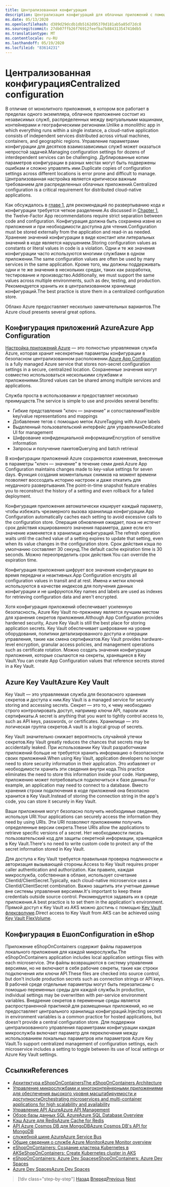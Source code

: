 ```yaml
---
title: Централизованная конфигурация
description: Централизация конфигураций для облачных приложений с помощью конфигурации приложений Azure и хранилища Азурекэй.
ms.date: 05/13/2020
ms.openlocfilehash: d389d29dcdb1db5162d95370d181ab5a85d72dc8
ms.sourcegitcommit: 27db07ffb26f76912feefba7b884313547410db5
ms.translationtype: MT
ms.contentlocale: ru-RU
ms.lasthandoff: 05/19/2020
ms.locfileid: "83614231"
---
```

# <a name="centralized-configuration"></a><span data-ttu-id="a4a02-103">Централизованная конфигурация</span><span class="sxs-lookup"><span data-stu-id="a4a02-103">Centralized configuration</span></span>

<span data-ttu-id="a4a02-104">В отличие от монолитного приложения, в котором все работает в пределах одного экземпляра, облачное приложение состоит из независимых служб, распределенных между виртуальными машинами, контейнерами и географическими регионами.</span><span class="sxs-lookup"><span data-stu-id="a4a02-104">Unlike a monolithic app in which everything runs within a single instance, a cloud-native application consists of independent services distributed across virtual machines, containers, and geographic regions.</span></span> <span data-ttu-id="a4a02-105">Управление параметрами конфигурации для десятков взаимозависимых служб может оказаться непростой задачей.</span><span class="sxs-lookup"><span data-stu-id="a4a02-105">Managing configuration settings for dozens of interdependent services can be challenging.</span></span> <span data-ttu-id="a4a02-106">Дублированные копии параметров конфигурации в разных местах могут быть подвержены ошибкам и сложно управлять ими.</span><span class="sxs-lookup"><span data-stu-id="a4a02-106">Duplicate copies of configuration settings across different locations is error prone and difficult to manage.</span></span> <span data-ttu-id="a4a02-107">Централизованная настройка является критически важным требованием для распределенных облачных приложений.</span><span class="sxs-lookup"><span data-stu-id="a4a02-107">Centralized configuration is a critical requirement for distributed cloud-native applications.</span></span>

<span data-ttu-id="a4a02-108">Как обсуждалось в [главе 1](introduction.md), для рекомендаций по развертыванию кода и конфигурации требуется четкое разделение.</span><span class="sxs-lookup"><span data-stu-id="a4a02-108">As discussed in [Chapter 1](introduction.md), the Twelve-Factor App recommendations require strict separation between code and configuration.</span></span> <span data-ttu-id="a4a02-109">Конфигурация должна быть сохранена извне из приложения и при необходимости доступна для чтения.</span><span class="sxs-lookup"><span data-stu-id="a4a02-109">Configuration must be stored externally from the application and read-in as needed.</span></span> <span data-ttu-id="a4a02-110">Хранение значений конфигурации в виде констант или литеральных значений в коде является нарушением.</span><span class="sxs-lookup"><span data-stu-id="a4a02-110">Storing configuration values as constants or literal values in code is a violation.</span></span> <span data-ttu-id="a4a02-111">Одни и те же значения конфигурации часто используются многими службами в одном приложении.</span><span class="sxs-lookup"><span data-stu-id="a4a02-111">The same configuration values are often be used by many services in the same application.</span></span> <span data-ttu-id="a4a02-112">Кроме того, мы должны поддерживать одни и те же значения в нескольких средах, таких как разработка, тестирование и производство.</span><span class="sxs-lookup"><span data-stu-id="a4a02-112">Additionally, we must support the same values across multiple environments, such as dev, testing, and production.</span></span> <span data-ttu-id="a4a02-113">Рекомендуется хранить их в централизованном хранилище конфигураций.</span><span class="sxs-lookup"><span data-stu-id="a4a02-113">The best practice is store them in a centralized configuration store.</span></span>

<span data-ttu-id="a4a02-114">Облако Azure предоставляет несколько замечательных вариантов.</span><span class="sxs-lookup"><span data-stu-id="a4a02-114">The Azure cloud presents several great options.</span></span>

## <a name="azure-app-configuration"></a><span data-ttu-id="a4a02-115">Конфигурация приложений Azure</span><span class="sxs-lookup"><span data-stu-id="a4a02-115">Azure App Configuration</span></span>

<span data-ttu-id="a4a02-116">[Настройка приложений Azure](https://docs.microsoft.com/azure/azure-app-configuration/overview) — это полностью управляемая служба Azure, которая хранит несекретные параметры конфигурации в безопасном централизованном расположении.</span><span class="sxs-lookup"><span data-stu-id="a4a02-116">[Azure App Configuration](https://docs.microsoft.com/azure/azure-app-configuration/overview) is a fully managed Azure service that stores non-secret configuration settings in a secure, centralized location.</span></span> <span data-ttu-id="a4a02-117">Сохраненные значения могут совместно использоваться несколькими службами и приложениями.</span><span class="sxs-lookup"><span data-stu-id="a4a02-117">Stored values can be shared among multiple services and applications.</span></span>

<span data-ttu-id="a4a02-118">Служба проста в использовании и предоставляет несколько преимуществ.</span><span class="sxs-lookup"><span data-stu-id="a4a02-118">The service is simple to use and provides several benefits:</span></span>

- <span data-ttu-id="a4a02-119">Гибкие представления "ключ — значение" и сопоставления</span><span class="sxs-lookup"><span data-stu-id="a4a02-119">Flexible key/value representations and mappings</span></span>
- <span data-ttu-id="a4a02-120">Добавление тегов с помощью меток Azure</span><span class="sxs-lookup"><span data-stu-id="a4a02-120">Tagging with Azure labels</span></span>
- <span data-ttu-id="a4a02-121">Выделенный пользовательский интерфейс для управления</span><span class="sxs-lookup"><span data-stu-id="a4a02-121">Dedicated UI for management</span></span>
- <span data-ttu-id="a4a02-122">Шифрование конфиденциальной информации</span><span class="sxs-lookup"><span data-stu-id="a4a02-122">Encryption of sensitive information</span></span>
- <span data-ttu-id="a4a02-123">Запросы и получение пакетов</span><span class="sxs-lookup"><span data-stu-id="a4a02-123">Querying and batch retrieval</span></span>

<span data-ttu-id="a4a02-124">В конфигурации приложений Azure сохраняются изменения, внесенные в параметры "ключ — значение" в течение семи дней.</span><span class="sxs-lookup"><span data-stu-id="a4a02-124">Azure App Configuration maintains changes made to key-value settings for seven days.</span></span> <span data-ttu-id="a4a02-125">Функция создания моментальных снимков на момент времени позволяет воссоздать историю настроек и даже откатить для неудачного развертывания.</span><span class="sxs-lookup"><span data-stu-id="a4a02-125">The point-in-time snapshot feature enables you to reconstruct the history of a setting and even rollback for a failed deployment.</span></span>

<span data-ttu-id="a4a02-126">Конфигурация приложения автоматически кэширует каждый параметр, чтобы избежать чрезмерного вызова хранилища конфигурации.</span><span class="sxs-lookup"><span data-stu-id="a4a02-126">App Configuration automatically caches each setting to avoid excessive calls to the configuration store.</span></span> <span data-ttu-id="a4a02-127">Операция обновления ожидает, пока не истечет срок действия кэшированного значения параметра, даже если его значение изменяется в хранилище конфигураций.</span><span class="sxs-lookup"><span data-stu-id="a4a02-127">The refresh operation waits until the cached value of a setting expires to update that setting, even when its value changes in the configuration store.</span></span> <span data-ttu-id="a4a02-128">Срок действия кэша по умолчанию составляет 30 секунд.</span><span class="sxs-lookup"><span data-stu-id="a4a02-128">The default cache expiration time is 30 seconds.</span></span> <span data-ttu-id="a4a02-129">Можно переопределить срок действия.</span><span class="sxs-lookup"><span data-stu-id="a4a02-129">You can override the expiration time.</span></span>

<span data-ttu-id="a4a02-130">Конфигурация приложения шифрует все значения конфигурации во время передачи и неактивных.</span><span class="sxs-lookup"><span data-stu-id="a4a02-130">App Configuration encrypts all configuration values in transit and at rest.</span></span> <span data-ttu-id="a4a02-131">Имена и метки ключей используются в качестве индексов для получения данных конфигурации и не шифруются.</span><span class="sxs-lookup"><span data-stu-id="a4a02-131">Key names and labels are used as indexes for retrieving configuration data and aren't encrypted.</span></span>

<span data-ttu-id="a4a02-132">Хотя конфигурация приложений обеспечивает усиленную безопасность, Azure Key Vault по-прежнему является лучшим местом для хранения секретов приложения.</span><span class="sxs-lookup"><span data-stu-id="a4a02-132">Although App Configuration provides hardened security, Azure Key Vault is still the best place for storing application secrets.</span></span> <span data-ttu-id="a4a02-133">Key Vault обеспечивает шифрование на уровне оборудования, политики детализированного доступа и операции управления, такие как смена сертификатов.</span><span class="sxs-lookup"><span data-stu-id="a4a02-133">Key Vault provides hardware-level encryption, granular access policies, and management operations such as certificate rotation.</span></span> <span data-ttu-id="a4a02-134">Можно создать значения конфигурации приложения, которые ссылаются на секреты, хранящиеся в Key Vault.</span><span class="sxs-lookup"><span data-stu-id="a4a02-134">You can create App Configuration values that reference secrets stored in a Key Vault.</span></span>

## <a name="azure-key-vault"></a><span data-ttu-id="a4a02-135">Azure Key Vault</span><span class="sxs-lookup"><span data-stu-id="a4a02-135">Azure Key Vault</span></span>

<span data-ttu-id="a4a02-136">Key Vault — это управляемая служба для безопасного хранения секретов и доступа к ним.</span><span class="sxs-lookup"><span data-stu-id="a4a02-136">Key Vault is a managed service for securely storing and accessing secrets.</span></span> <span data-ttu-id="a4a02-137">Секрет — это то, к чему необходимо строго контролировать доступ, например ключи API, пароли или сертификаты.</span><span class="sxs-lookup"><span data-stu-id="a4a02-137">A secret is anything that you want to tightly control access to, such as API keys, passwords, or certificates.</span></span> <span data-ttu-id="a4a02-138">Хранилище — это логическая группа секретов.</span><span class="sxs-lookup"><span data-stu-id="a4a02-138">A vault is a logical group of secrets.</span></span>

<span data-ttu-id="a4a02-139">Key Vault значительно снижает вероятность случайной утечки секретов.</span><span class="sxs-lookup"><span data-stu-id="a4a02-139">Key Vault greatly reduces the chances that secrets may be accidentally leaked.</span></span> <span data-ttu-id="a4a02-140">При использовании Key Vault разработчикам приложений больше не требуется хранить информацию о безопасности своих приложений.</span><span class="sxs-lookup"><span data-stu-id="a4a02-140">When using Key Vault, application developers no longer need to store security information in their application.</span></span> <span data-ttu-id="a4a02-141">Это избавляет от необходимости хранить эти сведения внутри кода.</span><span class="sxs-lookup"><span data-stu-id="a4a02-141">This practice eliminates the need to store this information inside your code.</span></span> <span data-ttu-id="a4a02-142">Например, приложению может потребоваться подключиться к базе данных.</span><span class="sxs-lookup"><span data-stu-id="a4a02-142">For example, an application may need to connect to a database.</span></span> <span data-ttu-id="a4a02-143">Вместо хранения строки подключения в коде приложений она безопасно хранится в Key Vault.</span><span class="sxs-lookup"><span data-stu-id="a4a02-143">Instead of storing the connection string in the app's code, you can store it securely in Key Vault.</span></span>

<span data-ttu-id="a4a02-144">Ваши приложения могут безопасно получить необходимые сведения, используя URI.</span><span class="sxs-lookup"><span data-stu-id="a4a02-144">Your applications can securely access the information they need by using URIs.</span></span> <span data-ttu-id="a4a02-145">Эти URI позволяют приложениям получить определенные версии секрета.</span><span class="sxs-lookup"><span data-stu-id="a4a02-145">These URIs allow the applications to retrieve specific versions of a secret.</span></span> <span data-ttu-id="a4a02-146">Нет необходимости писать пользовательский код для защиты секретной информации, хранящейся в Key Vault.</span><span class="sxs-lookup"><span data-stu-id="a4a02-146">There's no need to write custom code to protect any of the secret information stored in Key Vault.</span></span>

<span data-ttu-id="a4a02-147">Для доступа к Key Vault требуется правильная проверка подлинности и авторизация вызывающей стороны.</span><span class="sxs-lookup"><span data-stu-id="a4a02-147">Access to Key Vault requires proper caller authentication and authorization.</span></span> <span data-ttu-id="a4a02-148">Как правило, каждая микрослужба, собственная в облаке, использует сочетание ClientId/ClientSecret.</span><span class="sxs-lookup"><span data-stu-id="a4a02-148">Typically, each cloud-native microservice uses a ClientId/ClientSecret combination.</span></span> <span data-ttu-id="a4a02-149">Важно защитить эти учетные данные вне системы управления версиями.</span><span class="sxs-lookup"><span data-stu-id="a4a02-149">It's important to keep these credentials outside source control.</span></span> <span data-ttu-id="a4a02-150">Рекомендуется задавать их в среде приложения.</span><span class="sxs-lookup"><span data-stu-id="a4a02-150">A best practice is to set them in  the application's environment.</span></span> <span data-ttu-id="a4a02-151">Прямой доступ к Key Vault из AKS можно достичь с помощью [Key Vault флексволуме](https://github.com/Azure/kubernetes-keyvault-flexvol).</span><span class="sxs-lookup"><span data-stu-id="a4a02-151">Direct access to Key Vault from AKS can be achieved using [Key Vault FlexVolume](https://github.com/Azure/kubernetes-keyvault-flexvol).</span></span>

## <a name="configuration-in-eshop"></a><span data-ttu-id="a4a02-152">Конфигурация в Ешоп</span><span class="sxs-lookup"><span data-stu-id="a4a02-152">Configuration in eShop</span></span>

<span data-ttu-id="a4a02-153">Приложение eShopOnContainers содержит файлы параметров локального приложения для каждой микрослужбы.</span><span class="sxs-lookup"><span data-stu-id="a4a02-153">The eShopOnContainers application includes local application settings files with each microservice.</span></span> <span data-ttu-id="a4a02-154">Эти файлы возвращаются в систему управления версиями, но не включают в себя рабочие секреты, такие как строки подключения или ключи API.</span><span class="sxs-lookup"><span data-stu-id="a4a02-154">These files are checked into source control, but don't include production secrets such as connection strings or API keys.</span></span> <span data-ttu-id="a4a02-155">В рабочей среде отдельные параметры могут быть перезаписаны с помощью переменных среды для каждой службы.</span><span class="sxs-lookup"><span data-stu-id="a4a02-155">In production, individual settings may be overwritten with per-service environment variables.</span></span> <span data-ttu-id="a4a02-156">Внедрение секретов в переменные среды является распространенной практикой для размещенных приложений, но не предоставляет центрального хранилища конфигураций.</span><span class="sxs-lookup"><span data-stu-id="a4a02-156">Injecting secrets in environment variables is a common practice for hosted applications, but doesn't provide a central configuration store.</span></span> <span data-ttu-id="a4a02-157">Для поддержки централизованного управления параметрами конфигурации каждая микрослужба включает параметр для переключения между использованием локальных параметров или параметров Azure Key Vault.</span><span class="sxs-lookup"><span data-stu-id="a4a02-157">To support centralized management of configuration settings, each microservice includes a setting to toggle between its use of local settings or Azure Key Vault settings.</span></span>

## <a name="references"></a><span data-ttu-id="a4a02-158">Ссылки</span><span class="sxs-lookup"><span data-stu-id="a4a02-158">References</span></span>

- [<span data-ttu-id="a4a02-159">Архитектура eShopOnContainers</span><span class="sxs-lookup"><span data-stu-id="a4a02-159">The eShopOnContainers Architecture</span></span>](https://github.com/dotnet-architecture/eShopOnContainers/wiki/Architecture)
- [<span data-ttu-id="a4a02-160">Управление микрослужбами и многоконтейнерными приложениями для обеспечения высокого уровня масштабируемости и доступности</span><span class="sxs-lookup"><span data-stu-id="a4a02-160">Orchestrating microservices and multi-container applications for high scalability and availability</span></span>](https://docs.microsoft.com/dotnet/architecture/microservices/architect-microservice-container-applications/scalable-available-multi-container-microservice-applications)
- [<span data-ttu-id="a4a02-161">Управление API Azure</span><span class="sxs-lookup"><span data-stu-id="a4a02-161">Azure API Management</span></span>](https://docs.microsoft.com/azure/api-management/api-management-key-concepts)
- [<span data-ttu-id="a4a02-162">Обзор базы данных SQL Azure</span><span class="sxs-lookup"><span data-stu-id="a4a02-162">Azure SQL Database Overview</span></span>](https://docs.microsoft.com/azure/sql-database/sql-database-technical-overview)
- [<span data-ttu-id="a4a02-163">Кэш Azure для Redis</span><span class="sxs-lookup"><span data-stu-id="a4a02-163">Azure Cache for Redis</span></span>](https://azure.microsoft.com/services/cache/)
- [<span data-ttu-id="a4a02-164">API Azure Cosmos DB для MongoDB</span><span class="sxs-lookup"><span data-stu-id="a4a02-164">Azure Cosmos DB's API for MongoDB</span></span>](https://docs.microsoft.com/azure/cosmos-db/mongodb-introduction)
- [<span data-ttu-id="a4a02-165">служебной шине Azure</span><span class="sxs-lookup"><span data-stu-id="a4a02-165">Azure Service Bus</span></span>](https://docs.microsoft.com/azure/service-bus-messaging/service-bus-messaging-overview)
- [<span data-ttu-id="a4a02-166">Общие сведения о службе Azure Monitor</span><span class="sxs-lookup"><span data-stu-id="a4a02-166">Azure Monitor overview</span></span>](https://docs.microsoft.com/azure/azure-monitor/overview)
- <span data-ttu-id="a4a02-167">[eShopOnContainers: Создание кластера Kubernetes в AKS](https://github.com/dotnet-architecture/eShopOnContainers/wiki/Deploy-to-Azure-Kubernetes-Service-(AKS)#create-kubernetes-cluster-in-aks)</span><span class="sxs-lookup"><span data-stu-id="a4a02-167">[eShopOnContainers: Create Kubernetes cluster in AKS](https://github.com/dotnet-architecture/eShopOnContainers/wiki/Deploy-to-Azure-Kubernetes-Service-(AKS)#create-kubernetes-cluster-in-aks)</span></span>
- [<span data-ttu-id="a4a02-168">eShopOnContainers: Azure Dev Spaces</span><span class="sxs-lookup"><span data-stu-id="a4a02-168">eShopOnContainers: Azure Dev Spaces</span></span>](https://github.com/dotnet-architecture/eShopOnContainers/wiki/Azure-Dev-Spaces)
- [<span data-ttu-id="a4a02-169">Azure Dev Spaces</span><span class="sxs-lookup"><span data-stu-id="a4a02-169">Azure Dev Spaces</span></span>](https://docs.microsoft.com/azure/dev-spaces/about)

>[!div class="step-by-step"]
><span data-ttu-id="a4a02-170">[Назад](deploy-eshoponcontainers-azure.md)
>[Вперед](scale-applications.md)</span><span class="sxs-lookup"><span data-stu-id="a4a02-170">[Previous](deploy-eshoponcontainers-azure.md)
[Next](scale-applications.md)</span></span>
